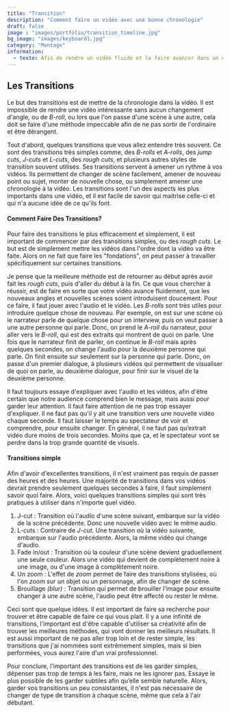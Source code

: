 ```yaml
---
title: "Transition"
description: "Comment faire un vidéo avec une bonne chronologie"
draft: false
image : "images/portfolio/transition_timeline.jpg"
bg_image: "images/keyboard1.jpg"
category: "Montage"
information:
  - texte: Afin de rendre un vidéo fluide et la faire avancer dans un ordre agréable, il est indispensable d'avoir un très grand nombre de transitions. Les transitions n'ont pas besoin d'être super sophistiquées, mais plusieurs transitions simples aident grandement à améliorer la qualité d'un métrage.
---
```


## Les Transitions
Le but des transitions est de mettre de la chronologie dans la vidéo. Il est impossible de rendre une vidéo intéressante sans aucun changement d'angle, ou de *B-roll*, ou lors que l'on passe d'une scène à une autre, cela doit se faire d'une méthode impeccable afin de ne pas sortir de l'ordinaire et être dérangent.

Tout d'abord, quelques transitions que vous allez entendre très souvent. Ce sont des transitions très simples comme, des *B-rolls* et *A-rolls*, des *jump cuts*, *J-cuts* et *L-cuts*, des *rough cuts*, et plusieurs autres styles de transition souvent utilisés. Ses transitions servent à amener un rythme à vos vidéos. Ils permettent de changer de scène facilement, amener de nouveau point ou sujet, monter de nouvelle chose, ou simplement amener une chronologie à la vidéo. Les transitions sont l'un des aspects les plus importants dans une vidéo, et il est facile de savoir qui maitrise celle-ci et qui n'a aucune idée de ce qu'ils font.

#### Comment Faire Des Transitions?
Pour faire des transitions le plus efficacement et simplement, il est important de commencer par des transitions simples, ou des *rough cuts*. Le but est de simplement mettre les vidéos dans l'ordre dont la vidéo va être faite. Alors on ne fait que faire les "fondations", on peut passer à travailler spécifiquement sur certaines transitions. 

Je pense que la meilleure méthode est de retourner au début après avoir fait les *rough cuts*, puis d'aller du début à la fin. Ce que vous chercher à réussir, est de faire en sorte que votre vidéo avance fluidement, que les nouveaux angles et nouvelles scènes soient introduisent doucement. Pour ce faire, il faut jouer avec l'audio et le vidéo. Les *B-rolls* sont très utiles pour introduire quelque chose de nouveau. Par exemple, on est sur une scène où le narrateur parle de quelque chose pour un interview, puis on veut passer à une autre personne qui parle. Donc, on prend le *A-roll* du narrateur, pour aller vers le *B-roll*, qui est des extraits qui montrent de quoi on parle. Une fois que le narrateur finit de parler, on continue le *B-roll* mais après quelques secondes, on change l'audio pour la deuxième personne qui parle. On finit ensuite sur seulement sur la personne qui parle. Donc, on passe d'un premier dialogue, à plusieurs vidéos qui permettent de visualiser de quoi on parle, au deuxième dialogue, pour finir sur le visuel de la deuxième personne. 

Il faut toujours essaye d'expliquer avec l'audio et les vidéos, afin d'être certain que notre audience comprend bien le message, mais aussi pour garder leur attention. Il faut faire attention de ne pas trop essayer d'expliquer. Il ne faut pas qu'il y ait une transition vers une nouvelle vidéo chaque seconde. Il faut laisser le temps au spectateur de voir et comprendre, pour ensuite changer. En général, il ne faut pas qu’extrait vidéo dure moins de trois secondes. Moins que ça, et le spectateur vont se perdre dans la trop grande quantité de visuels. 

#### Transitions simple
Afin d'avoir d'excellentes transitions, il n'est vraiment pas requis de passer des heures et des heures. Une majorité de transitions dans vos vidéos devrait prendre seulement quelques secondes à faire, il faut simplement savoir quoi faire. Alors, voici quelques transitions simples qui sont très pratiques à utiliser dans n'importe quel vidéo.

1. J-cut : Transition où l'audio d'une scène suivant, embarque sur la vidéo de la scène précédente. Donc une nouvelle vidéo avec le même audio.
2. L-cuts : Contraire de *J-cut*. Une transition où la vidéo suivante, embarque sur l'audio précédente. Alors, la même vidéo qui change d'audio.
3. Fade in/out : Transition où la couleur d'une scène devient graduellement une seule couleur. Alors une vidéo qui devient de complètement noire à une image, ou d'une image à complètement noire.
4. Un zoom : L'effet de *zoom* permet de faire des transitions stylisées, où l'on *zoom* sur un objet ou un personnage, afin de changer de scène.
5. Brouillage *(blur)* : Transition qui permet de brouiller l'image pour ensuite changer à une autre scène, l'audio peut être affecté ou rester le même.

Ceci sont que quelque idées. Il est important de faire sa recherche pour trouver et être capable de faire ce qui vous plait. Il y a une infinité de transitions, l'important est d'être capable d'utiliser sa créativité afin de trouver les meilleures méthodes, qui vont donner les meilleurs résultats. Il est aussi important de ne pas aller trop loin et de rester simple, les transitions que j'ai nommées sont extrêmement simples, mais si bien performées, vous aurez l'aire d'un vrai professionnel.

Pour conclure, l'important des transitions est de les garder simples, dépenser pas trop de temps à les faire, mais ne les ignorer pas. Essaye le plus possible de les garder subtiles afin qu’elle semble naturelle. Alors, garder vos transitions un peu consistantes, il n'est pas nécessaire de changer de type de transition à chaque scène, même que cela à l'air débutant.
